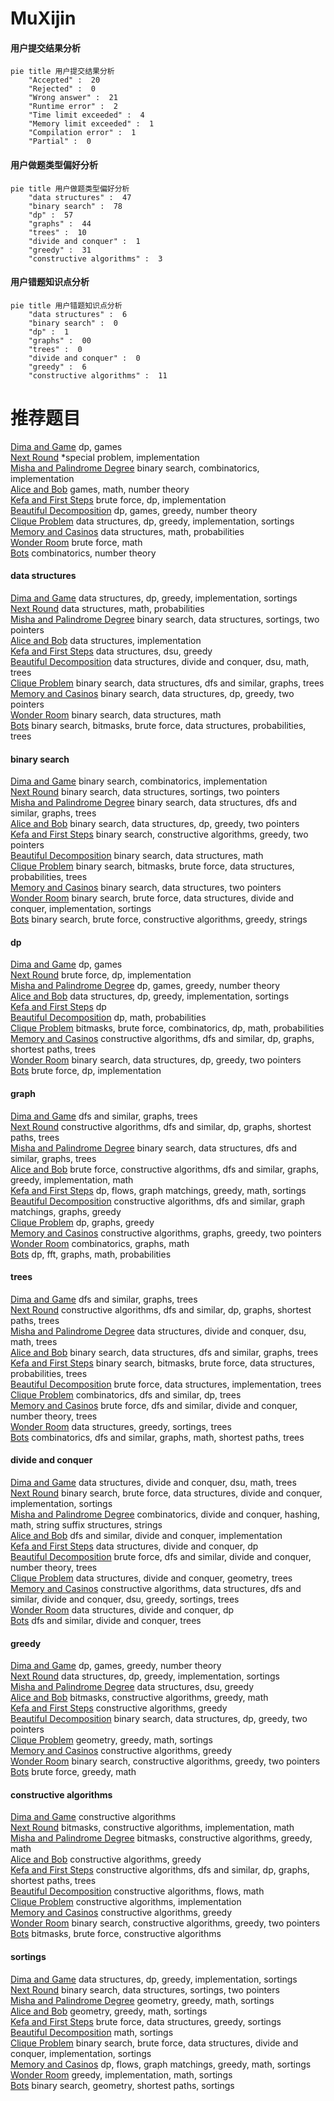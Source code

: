 # MuXijin
<!-- tabs:start -->
#### **用户提交结果分析**

```mermaid
pie title 用户提交结果分析
    "Accepted" :  20
    "Rejected" :  0
    "Wrong answer" :  21
    "Runtime error" :  2
    "Time limit exceeded" :  4
    "Memory limit exceeded" :  1
    "Compilation error" :  1
    "Partial" :  0
```
#### **用户做题类型偏好分析**

```mermaid
pie title 用户做题类型偏好分析
    "data structures" :  47
    "binary search" :  78
    "dp" :  57
    "graphs" :  44
    "trees" :  10
    "divide and conquer" :  1
    "greedy" :  31
    "constructive algorithms" :  3
```
#### **用户错题知识点分析**

```mermaid
pie title 用户错题知识点分析
    "data structures" :  6
    "binary search" :  0
    "dp" :  1
    "graphs" :  00
    "trees" :  0
    "divide and conquer" :  0
    "greedy" :  6
    "constructive algorithms" :  11
```
<!-- tabs:end -->
# 推荐题目
[Dima and Game](http://codeforces.com/problemset/problem/273/E)		dp,
                        games		  
[Next Round](http://codeforces.com/problemset/problem/158/A)		*special problem,
                        implementation		  
[Misha and Palindrome Degree](https://codeforces.com/contest/504/problem/C)		binary search,
                        combinatorics,
                        implementation		  
[Alice and Bob](http://codeforces.com/problemset/problem/346/A)		games,
                        math,
                        number theory		  
[Kefa and First Steps](http://codeforces.com/problemset/problem/580/A)		brute force,
                        dp,
                        implementation		  
[Beautiful Decomposition](http://codeforces.com/problemset/problem/279/E)		dp,
                        games,
                        greedy,
                        number theory		  
[Clique Problem](http://codeforces.com/problemset/problem/527/D)		data structures,
                        dp,
                        greedy,
                        implementation,
                        sortings		  
[Memory and Casinos](http://codeforces.com/problemset/problem/712/E)		data structures,
                        math,
                        probabilities		  
[Wonder Room](http://codeforces.com/problemset/problem/466/B)		brute force,
                        math		  
[Bots](http://codeforces.com/problemset/problem/575/H)		combinatorics,
                        number theory		  
<!-- tabs:start -->
#### **data structures**
[Dima and Game](http://codeforces.com/problemset/problem/527/D)		data structures,
                        dp,
                        greedy,
                        implementation,
                        sortings		  
[Next Round](http://codeforces.com/problemset/problem/712/E)		data structures,
                        math,
                        probabilities		  
[Misha and Palindrome Degree](http://codeforces.com/problemset/problem/600/B)		binary search,
                        data structures,
                        sortings,
                        two pointers		  
[Alice and Bob](http://codeforces.com/problemset/problem/1279/C)		data structures,
                        implementation		  
[Kefa and First Steps](http://codeforces.com/problemset/problem/1051/G)		data structures,
                        dsu,
                        greedy		  
[Beautiful Decomposition](http://codeforces.com/problemset/problem/603/E)		data structures,
                        divide and conquer,
                        dsu,
                        math,
                        trees		  
[Clique Problem](http://codeforces.com/problemset/problem/739/B)		binary search,
                        data structures,
                        dfs and similar,
                        graphs,
                        trees		  
[Memory and Casinos](http://codeforces.com/problemset/problem/1492/C)		binary search,
                        data structures,
                        dp,
                        greedy,
                        two pointers		  
[Wonder Room](http://codeforces.com/problemset/problem/1490/G)		binary search,
                        data structures,
                        math		  
[Bots](http://codeforces.com/problemset/problem/1479/D)		binary search,
                        bitmasks,
                        brute force,
                        data structures,
                        probabilities,
                        trees		  
#### **binary search**
[Dima and Game](https://codeforces.com/contest/504/problem/C)		binary search,
                        combinatorics,
                        implementation		  
[Next Round](http://codeforces.com/problemset/problem/600/B)		binary search,
                        data structures,
                        sortings,
                        two pointers		  
[Misha and Palindrome Degree](http://codeforces.com/problemset/problem/739/B)		binary search,
                        data structures,
                        dfs and similar,
                        graphs,
                        trees		  
[Alice and Bob](http://codeforces.com/problemset/problem/1492/C)		binary search,
                        data structures,
                        dp,
                        greedy,
                        two pointers		  
[Kefa and First Steps](http://codeforces.com/problemset/problem/1463/D)		binary search,
                        constructive algorithms,
                        greedy,
                        two pointers		  
[Beautiful Decomposition](http://codeforces.com/problemset/problem/1490/G)		binary search,
                        data structures,
                        math		  
[Clique Problem](http://codeforces.com/problemset/problem/1479/D)		binary search,
                        bitmasks,
                        brute force,
                        data structures,
                        probabilities,
                        trees		  
[Memory and Casinos](http://codeforces.com/problemset/problem/1436/E)		binary search,
                        data structures,
                        two pointers		  
[Wonder Room](http://codeforces.com/problemset/problem/1461/D)		binary search,
                        brute force,
                        data structures,
                        divide and conquer,
                        implementation,
                        sortings		  
[Bots](http://codeforces.com/problemset/problem/1493/C)		binary search,
                        brute force,
                        constructive algorithms,
                        greedy,
                        strings		  
#### **dp**
[Dima and Game](http://codeforces.com/problemset/problem/273/E)		dp,
                        games		  
[Next Round](http://codeforces.com/problemset/problem/580/A)		brute force,
                        dp,
                        implementation		  
[Misha and Palindrome Degree](http://codeforces.com/problemset/problem/279/E)		dp,
                        games,
                        greedy,
                        number theory		  
[Alice and Bob](http://codeforces.com/problemset/problem/527/D)		data structures,
                        dp,
                        greedy,
                        implementation,
                        sortings		  
[Kefa and First Steps](http://codeforces.com/problemset/problem/946/D)		dp		  
[Beautiful Decomposition](http://codeforces.com/problemset/problem/258/D)		dp,
                        math,
                        probabilities		  
[Clique Problem](http://codeforces.com/problemset/problem/476/B)		bitmasks,
                        brute force,
                        combinatorics,
                        dp,
                        math,
                        probabilities		  
[Memory and Casinos](http://codeforces.com/problemset/problem/796/D)		constructive algorithms,
                        dfs and similar,
                        dp,
                        graphs,
                        shortest paths,
                        trees		  
[Wonder Room](http://codeforces.com/problemset/problem/1492/C)		binary search,
                        data structures,
                        dp,
                        greedy,
                        two pointers		  
[Bots](https://codeforces.com/contest/1457/problem/C)		brute force,
                        dp,
                        implementation		  
#### **graph**
[Dima and Game](http://codeforces.com/problemset/problem/22/E)		dfs and similar,
                        graphs,
                        trees		  
[Next Round](http://codeforces.com/problemset/problem/796/D)		constructive algorithms,
                        dfs and similar,
                        dp,
                        graphs,
                        shortest paths,
                        trees		  
[Misha and Palindrome Degree](http://codeforces.com/problemset/problem/739/B)		binary search,
                        data structures,
                        dfs and similar,
                        graphs,
                        trees		  
[Alice and Bob](http://codeforces.com/problemset/problem/1487/C)		brute force,
                        constructive algorithms,
                        dfs and similar,
                        graphs,
                        greedy,
                        implementation,
                        math		  
[Kefa and First Steps](http://codeforces.com/problemset/problem/1437/C)		dp,
                        flows,
                        graph matchings,
                        greedy,
                        math,
                        sortings		  
[Beautiful Decomposition](http://codeforces.com/problemset/problem/1470/D)		constructive algorithms,
                        dfs and similar,
                        graph matchings,
                        graphs,
                        greedy		  
[Clique Problem](http://codeforces.com/problemset/problem/1476/C)		dp,
                        graphs,
                        greedy		  
[Memory and Casinos](http://codeforces.com/problemset/problem/1304/D)		constructive algorithms,
                        graphs,
                        greedy,
                        two pointers		  
[Wonder Room](http://codeforces.com/problemset/problem/1475/C)		combinatorics,
                        graphs,
                        math		  
[Bots](http://codeforces.com/problemset/problem/553/E)		dp,
                        fft,
                        graphs,
                        math,
                        probabilities		  
#### **trees**
[Dima and Game](http://codeforces.com/problemset/problem/22/E)		dfs and similar,
                        graphs,
                        trees		  
[Next Round](http://codeforces.com/problemset/problem/796/D)		constructive algorithms,
                        dfs and similar,
                        dp,
                        graphs,
                        shortest paths,
                        trees		  
[Misha and Palindrome Degree](http://codeforces.com/problemset/problem/603/E)		data structures,
                        divide and conquer,
                        dsu,
                        math,
                        trees		  
[Alice and Bob](http://codeforces.com/problemset/problem/739/B)		binary search,
                        data structures,
                        dfs and similar,
                        graphs,
                        trees		  
[Kefa and First Steps](http://codeforces.com/problemset/problem/1479/D)		binary search,
                        bitmasks,
                        brute force,
                        data structures,
                        probabilities,
                        trees		  
[Beautiful Decomposition](http://codeforces.com/problemset/problem/1511/C)		brute force,
                        data structures,
                        implementation,
                        trees		  
[Clique Problem](http://codeforces.com/problemset/problem/1499/F)		combinatorics,
                        dfs and similar,
                        dp,
                        trees		  
[Memory and Casinos](http://codeforces.com/problemset/problem/1491/E)		brute force,
                        dfs and similar,
                        divide and conquer,
                        number theory,
                        trees		  
[Wonder Room](http://codeforces.com/problemset/problem/1466/D)		data structures,
                        greedy,
                        sortings,
                        trees		  
[Bots](http://codeforces.com/problemset/problem/1495/D)		combinatorics,
                        dfs and similar,
                        graphs,
                        math,
                        shortest paths,
                        trees		  
#### **divide and conquer**
[Dima and Game](http://codeforces.com/problemset/problem/603/E)		data structures,
                        divide and conquer,
                        dsu,
                        math,
                        trees		  
[Next Round](http://codeforces.com/problemset/problem/1461/D)		binary search,
                        brute force,
                        data structures,
                        divide and conquer,
                        implementation,
                        sortings		  
[Misha and Palindrome Degree](http://codeforces.com/problemset/problem/1466/G)		combinatorics,
                        divide and conquer,
                        hashing,
                        math,
                        string suffix structures,
                        strings		  
[Alice and Bob](http://codeforces.com/problemset/problem/1490/D)		dfs and similar,
                        divide and conquer,
                        implementation		  
[Kefa and First Steps](https://codeforces.com/contest/1483/problem/C)		data structures,
                        divide and conquer,
                        dp		  
[Beautiful Decomposition](http://codeforces.com/problemset/problem/1491/E)		brute force,
                        dfs and similar,
                        divide and conquer,
                        number theory,
                        trees		  
[Clique Problem](http://codeforces.com/problemset/problem/1303/G)		data structures,
                        divide and conquer,
                        geometry,
                        trees		  
[Memory and Casinos](http://codeforces.com/problemset/problem/1494/D)		constructive algorithms,
                        data structures,
                        dfs and similar,
                        divide and conquer,
                        dsu,
                        greedy,
                        sortings,
                        trees		  
[Wonder Room](http://codeforces.com/problemset/problem/1482/E)		data structures,
                        divide and conquer,
                        dp		  
[Bots](http://codeforces.com/problemset/problem/566/C)		dfs and similar,
                        divide and conquer,
                        trees		  
#### **greedy**
[Dima and Game](http://codeforces.com/problemset/problem/279/E)		dp,
                        games,
                        greedy,
                        number theory		  
[Next Round](http://codeforces.com/problemset/problem/527/D)		data structures,
                        dp,
                        greedy,
                        implementation,
                        sortings		  
[Misha and Palindrome Degree](http://codeforces.com/problemset/problem/1051/G)		data structures,
                        dsu,
                        greedy		  
[Alice and Bob](http://codeforces.com/problemset/problem/1492/D)		bitmasks,
                        constructive algorithms,
                        greedy,
                        math		  
[Kefa and First Steps](http://codeforces.com/problemset/problem/1452/F)		constructive algorithms,
                        greedy		  
[Beautiful Decomposition](http://codeforces.com/problemset/problem/1492/C)		binary search,
                        data structures,
                        dp,
                        greedy,
                        two pointers		  
[Clique Problem](https://codeforces.com/contest/1496/problem/C)		geometry,
                        greedy,
                        math,
                        sortings		  
[Memory and Casinos](http://codeforces.com/problemset/problem/1493/A)		constructive algorithms,
                        greedy		  
[Wonder Room](http://codeforces.com/problemset/problem/1463/D)		binary search,
                        constructive algorithms,
                        greedy,
                        two pointers		  
[Bots](http://codeforces.com/problemset/problem/1462/C)		brute force,
                        greedy,
                        math		  
#### **constructive algorithms**
[Dima and Game](http://codeforces.com/problemset/problem/297/C)		constructive algorithms		  
[Next Round](http://codeforces.com/problemset/problem/734/F)		bitmasks,
                        constructive algorithms,
                        implementation,
                        math		  
[Misha and Palindrome Degree](http://codeforces.com/problemset/problem/1492/D)		bitmasks,
                        constructive algorithms,
                        greedy,
                        math		  
[Alice and Bob](http://codeforces.com/problemset/problem/1452/F)		constructive algorithms,
                        greedy		  
[Kefa and First Steps](http://codeforces.com/problemset/problem/796/D)		constructive algorithms,
                        dfs and similar,
                        dp,
                        graphs,
                        shortest paths,
                        trees		  
[Beautiful Decomposition](http://codeforces.com/problemset/problem/457/E)		constructive algorithms,
                        flows,
                        math		  
[Clique Problem](http://codeforces.com/problemset/problem/1118/C)		constructive algorithms,
                        implementation		  
[Memory and Casinos](http://codeforces.com/problemset/problem/1493/A)		constructive algorithms,
                        greedy		  
[Wonder Room](http://codeforces.com/problemset/problem/1463/D)		binary search,
                        constructive algorithms,
                        greedy,
                        two pointers		  
[Bots](https://codeforces.com/contest/1456/problem/B)		bitmasks,
                        brute force,
                        constructive algorithms		  
#### **sortings**
[Dima and Game](http://codeforces.com/problemset/problem/527/D)		data structures,
                        dp,
                        greedy,
                        implementation,
                        sortings		  
[Next Round](http://codeforces.com/problemset/problem/600/B)		binary search,
                        data structures,
                        sortings,
                        two pointers		  
[Misha and Palindrome Degree](https://codeforces.com/contest/1496/problem/C)		geometry,
                        greedy,
                        math,
                        sortings		  
[Alice and Bob](http://codeforces.com/problemset/problem/1495/A)		geometry,
                        greedy,
                        math,
                        sortings		  
[Kefa and First Steps](http://codeforces.com/problemset/problem/1497/A)		brute force,
                        data structures,
                        greedy,
                        sortings		  
[Beautiful Decomposition](http://codeforces.com/problemset/problem/1427/A)		math,
                        sortings		  
[Clique Problem](http://codeforces.com/problemset/problem/1461/D)		binary search,
                        brute force,
                        data structures,
                        divide and conquer,
                        implementation,
                        sortings		  
[Memory and Casinos](http://codeforces.com/problemset/problem/1437/C)		dp,
                        flows,
                        graph matchings,
                        greedy,
                        math,
                        sortings		  
[Wonder Room](http://codeforces.com/problemset/problem/1473/A)		greedy,
                        implementation,
                        math,
                        sortings		  
[Bots](http://codeforces.com/problemset/problem/1486/B)		binary search,
                        geometry,
                        shortest paths,
                        sortings		  
<!-- tabs:end -->
